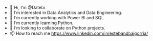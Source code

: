 - 👋 Hi, I’m @Datebi
- 👀 I’m interested in Data Analytics and Data Engineering.
- 💪 I’m currently working with Power BI and SQL
- 🌱 I’m currently learning Python.
- 💞️ I’m looking to collaborate on Python projects.
- 📫 How to reach me https://www.linkedin.com/in/estebandbaigorria/

